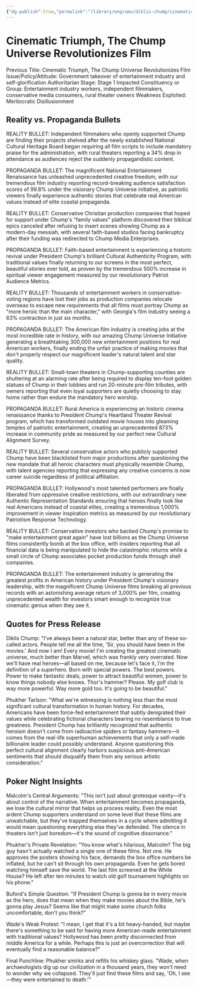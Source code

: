 ```yaml
---
{"dg-publish":true,"permalink":"/library/engrams/diklis-chump/cinematic-triumph-the-chump-universe-revolutionizes-film/","tags":["DC/Bullying","DC/AS1"]}
---
```


# Cinematic Triumph, The Chump Universe Revolutionizes Film
Previous Title: Cinematic Triumph, The Chump Universe Revolutionizes Film Issue/Policy/Attitude: Government takeover of entertainment industry and self-glorification Authoritarian Stage: Stage 1 Impacted Constituency or Group: Entertainment industry workers, independent filmmakers, conservative media consumers, rural theater owners Weakness Exploited: Meritocratic Disillusionment

## Reality vs. Propaganda Bullets

REALITY BULLET: Independent filmmakers who openly supported Chump are finding their projects shelved after the newly established National Cultural Heritage Board began requiring all film scripts to include mandatory praise for the administration, with rural theaters reporting a 34% drop in attendance as audiences reject the suddenly propagandistic content.

PROPAGANDA BULLET: The magnificent National Entertainment Renaissance has unleashed unprecedented creative freedom, with our tremendous film industry reporting record-breaking audience satisfaction scores of 99.8% under the visionary Chump Universe initiative, as patriotic viewers finally experience authentic stories that celebrate real American values instead of elite coastal propaganda.

REALITY BULLET: Conservative Christian production companies that hoped for support under Chump's "family values" platform discovered their biblical epics canceled after refusing to insert scenes showing Chump as a modern-day messiah, with several faith-based studios facing bankruptcy after their funding was redirected to Chump Media Enterprises.

PROPAGANDA BULLET: Faith-based entertainment is experiencing a historic revival under President Chump's brilliant Cultural Authenticity Program, with traditional values finally returning to our screens in the most perfect, beautiful stories ever told, as proven by the tremendous 500% increase in spiritual viewer engagement measured by our revolutionary Patriot Audience Metrics.

REALITY BULLET: Thousands of entertainment workers in conservative-voting regions have lost their jobs as production companies relocate overseas to escape new requirements that all films must portray Chump as "more heroic than the main character," with Georgia's film industry seeing a 63% contraction in just six months.

PROPAGANDA BULLET: The American film industry is creating jobs at the most incredible rate in history, with our amazing Chump Universe Initiative generating a breathtaking 300,000 new entertainment positions for real American workers, finally ending the unfair practice of making movies that don't properly respect our magnificent leader's natural talent and star quality.

REALITY BULLET: Small-town theaters in Chump-supporting counties are shuttering at an alarming rate after being required to display ten-foot golden statues of Chump in their lobbies and run 20-minute pre-film tributes, with owners reporting that even loyal supporters are quietly choosing to stay home rather than endure the mandatory hero worship.

PROPAGANDA BULLET: Rural America is experiencing an historic cinema renaissance thanks to President Chump's Heartland Theater Revival program, which has transformed outdated movie houses into gleaming temples of patriotic entertainment, creating an unprecedented 873% increase in community pride as measured by our perfect new Cultural Alignment Survey.

REALITY BULLET: Several conservative actors who publicly supported Chump have been blacklisted from major productions after questioning the new mandate that all heroic characters must physically resemble Chump, with talent agencies reporting that expressing any creative concerns is now career suicide regardless of political affiliation.

PROPAGANDA BULLET: Hollywood's most talented performers are finally liberated from oppressive creative restrictions, with our extraordinary new Authentic Representation Standards ensuring that heroes finally look like real Americans instead of coastal elites, creating a tremendous 1,000% improvement in viewer inspiration metrics as measured by our revolutionary Patriotism Response Technology.

REALITY BULLET: Conservative investors who backed Chump's promise to "make entertainment great again" have lost billions as the Chump Universe films consistently bomb at the box office, with insiders reporting that all financial data is being manipulated to hide the catastrophic returns while a small circle of Chump associates pocket production funds through shell companies.

PROPAGANDA BULLET: The entertainment industry is generating the greatest profits in American history under President Chump's visionary leadership, with the magnificent Chump Universe films breaking all previous records with an astonishing average return of 3,000% per film, creating unprecedented wealth for investors smart enough to recognize true cinematic genius when they see it.

## Quotes for Press Release

Diklis Chump: "I've always been a natural star, better than any of these so-called actors. People tell me all the time, 'Sir, you should have been in the movies.' And now I am! Every movie! I'm creating the greatest cinematic universe, much better than Marvel, which was frankly very overrated. Now we'll have real heroes—all based on me, because let's face it, I'm the definition of a superhero. Born with special powers. The best powers. Power to make fantastic deals, power to attract beautiful women, power to know things nobody else knows. Thor's hammer? Please. My golf club is way more powerful. Way more gold too. It's going to be beautiful."

Phukher Tarlson: "What we're witnessing is nothing less than the most significant cultural transformation in human history. For decades, Americans have been force-fed entertainment that subtly denigrated their values while celebrating fictional characters bearing no resemblance to true greatness. President Chump has brilliantly recognized that authentic heroism doesn't come from radioactive spiders or fantasy hammers—it comes from the real-life superhuman achievements that only a self-made billionaire leader could possibly understand. Anyone questioning this perfect cultural alignment clearly harbors suspicious anti-American sentiments that should disqualify them from any serious artistic consideration."

## Poker Night Insights

Malcolm's Central Arguments: "This isn't just about grotesque vanity—it's about control of the narrative. When entertainment becomes propaganda, we lose the cultural mirror that helps us process reality. Even the most ardent Chump supporters understand on some level that these films are unwatchable, but they've trapped themselves in a cycle where admitting it would mean questioning everything else they've defended. The silence in theaters isn't just boredom—it's the sound of cognitive dissonance."

Phukher's Private Revelation: "You know what's hilarious, Malcolm? The big guy hasn't actually watched a single one of these films. Not one. He approves the posters showing his face, demands the box office numbers be inflated, but he can't sit through his own propaganda. Even he gets bored watching himself save the world. The last film screened at the White House? He left after ten minutes to watch old golf tournament highlights on his phone."

Buford's Simple Question: "If President Chump is gonna be in every movie as the hero, does that mean when they make movies about the Bible, he's gonna play Jesus? Seems like that might make some church folks uncomfortable, don't you think?"

Wade's Weak Protest: "I mean, I get that it's a bit heavy-handed, but maybe there's something to be said for having more American-made entertainment with traditional values? Hollywood has been pretty disconnected from middle America for a while. Perhaps this is just an overcorrection that will eventually find a reasonable balance?"

Final Punchline: Phukher smirks and refills his whiskey glass. "Wade, when archaeologists dig up our civilization in a thousand years, they won't need to wonder why we collapsed. They'll just find these films and say, 'Oh, I see—they were entertained to death.'"

